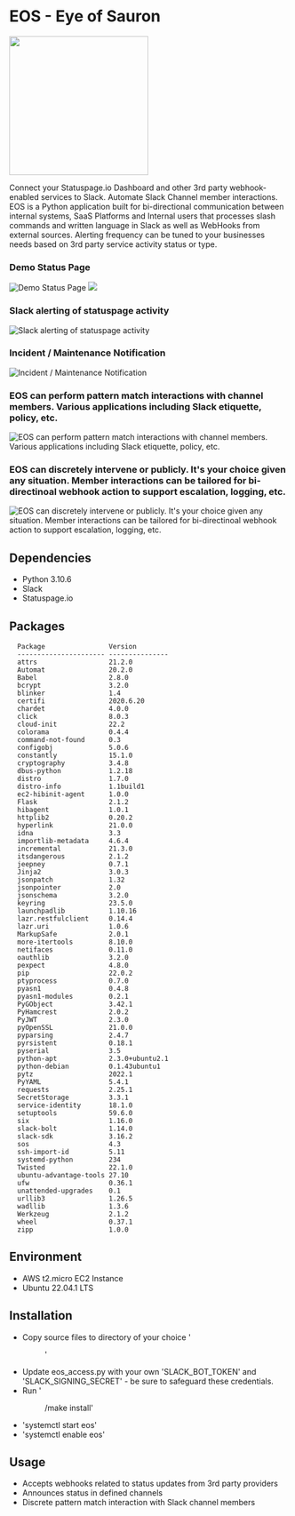 # EOS - Eye of Sauron
<img src="eye.png" style="width:250px;height:250px;">

Connect your Statuspage.io Dashboard and other 3rd party webhook-enabled services to Slack. Automate Slack Channel member interactions. EOS is a Python application built for bi-directional communication between internal systems, SaaS Platforms and Internal users that processes slash commands and written language in Slack as well as WebHooks from external sources. Alerting frequency can be tuned to your businesses needs based on 3rd party service activity status or type.

### Demo Status Page
![Demo Status Page](img2.png)
![](img3.png)

### Slack alerting of statuspage activity
![Slack alerting of statuspage activity](img4.png)

### Incident / Maintenance Notification
![Incident / Maintenance Notification](img5.png)

### EOS can perform pattern match interactions with channel members. Various applications including Slack etiquette, policy, etc.
![EOS can perform pattern match interactions with channel members. Various applications including Slack etiquette, policy, etc.](img6.png)

### EOS can discretely intervene or publicly. It's your choice given any situation. Member interactions can be tailored for bi-directinoal webhook action to support escalation, logging, etc.
![EOS can discretely intervene or publicly. It's your choice given any situation. Member interactions can be tailored for bi-directinoal webhook action to support escalation, logging, etc.](img7.png)


## Dependencies

- Python 3.10.6
- Slack
- Statuspage.io

## Packages

      Package                Version
      ---------------------- ---------------
      attrs                  21.2.0
      Automat                20.2.0
      Babel                  2.8.0
      bcrypt                 3.2.0
      blinker                1.4
      certifi                2020.6.20
      chardet                4.0.0
      click                  8.0.3
      cloud-init             22.2
      colorama               0.4.4
      command-not-found      0.3
      configobj              5.0.6
      constantly             15.1.0
      cryptography           3.4.8
      dbus-python            1.2.18
      distro                 1.7.0
      distro-info            1.1build1
      ec2-hibinit-agent      1.0.0
      Flask                  2.1.2
      hibagent               1.0.1
      httplib2               0.20.2
      hyperlink              21.0.0
      idna                   3.3
      importlib-metadata     4.6.4
      incremental            21.3.0
      itsdangerous           2.1.2
      jeepney                0.7.1
      Jinja2                 3.0.3
      jsonpatch              1.32
      jsonpointer            2.0
      jsonschema             3.2.0
      keyring                23.5.0
      launchpadlib           1.10.16
      lazr.restfulclient     0.14.4
      lazr.uri               1.0.6
      MarkupSafe             2.0.1
      more-itertools         8.10.0
      netifaces              0.11.0
      oauthlib               3.2.0
      pexpect                4.8.0
      pip                    22.0.2
      ptyprocess             0.7.0
      pyasn1                 0.4.8
      pyasn1-modules         0.2.1
      PyGObject              3.42.1
      PyHamcrest             2.0.2
      PyJWT                  2.3.0
      pyOpenSSL              21.0.0
      pyparsing              2.4.7
      pyrsistent             0.18.1
      pyserial               3.5
      python-apt             2.3.0+ubuntu2.1
      python-debian          0.1.43ubuntu1
      pytz                   2022.1
      PyYAML                 5.4.1
      requests               2.25.1
      SecretStorage          3.3.1
      service-identity       18.1.0
      setuptools             59.6.0
      six                    1.16.0
      slack-bolt             1.14.0
      slack-sdk              3.16.2
      sos                    4.3
      ssh-import-id          5.11
      systemd-python         234
      Twisted                22.1.0
      ubuntu-advantage-tools 27.10
      ufw                    0.36.1
      unattended-upgrades    0.1
      urllib3                1.26.5
      wadllib                1.3.6
      Werkzeug               2.1.2
      wheel                  0.37.1
      zipp                   1.0.0
      


## Environment

- AWS t2.micro EC2 Instance
- Ubuntu 22.04.1 LTS

## Installation

- Copy source files to directory of your choice '<dir>'
- Update eos_access.py with your own 'SLACK_BOT_TOKEN' and 'SLACK_SIGNING_SECRET' - be sure to safeguard these credentials.
- Run '<dir>/make install'
- 'systemctl start eos'
- 'systemctl enable eos'


## Usage

- Accepts webhooks related to status updates from 3rd party providers
- Announces status in defined channels
- Discrete pattern match interaction with Slack channel members

